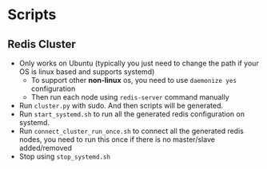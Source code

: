# Scripts

## Redis Cluster

- Only works on Ubuntu (typically you just need to change the path if your OS is linux based and supports systemd)
    - To support other **non-linux** os, you need to use `daemonize yes` configuration
    - Then run each node using `redis-server` command manually
- Run `cluster.py` with sudo. And then scripts will be generated.
- Run `start_systemd.sh` to run all the generated redis configuration on systemd.
- Run `connect_cluster_run_once.sh` to connect all the generated redis nodes, you need to run this once if there is no master/slave added/removed
- Stop using `stop_systemd.sh`
